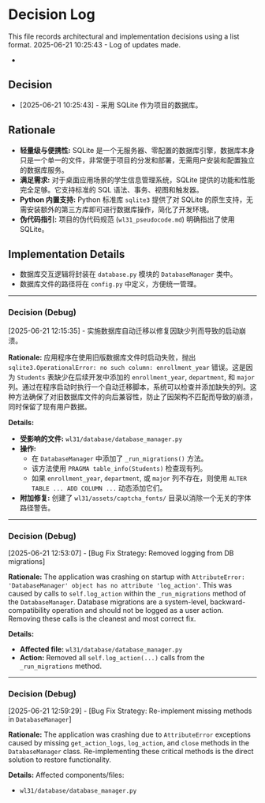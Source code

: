 # Decision Log

This file records architectural and implementation decisions using a list format.
2025-06-21 10:25:43 - Log of updates made.

*

## Decision

*   [2025-06-21 10:25:43] - 采用 SQLite 作为项目的数据库。

## Rationale

*   **轻量级与便携性:** SQLite 是一个无服务器、零配置的数据库引擎，数据库本身只是一个单一的文件，非常便于项目的分发和部署，无需用户安装和配置独立的数据库服务。
*   **满足需求:** 对于桌面应用场景的学生信息管理系统，SQLite 提供的功能和性能完全足够。它支持标准的 SQL 语法、事务、视图和触发器。
*   **Python 内置支持:** Python 标准库 `sqlite3` 提供了对 SQLite 的原生支持，无需安装额外的第三方库即可进行数据库操作，简化了开发环境。
*   **伪代码指引:** 项目的伪代码规范 (`wl31_pseudocode.md`) 明确指出了使用 SQLite。

## Implementation Details

*   数据库交互逻辑将封装在 `database.py` 模块的 `DatabaseManager` 类中。
*   数据库文件的路径将在 `config.py` 中定义，方便统一管理。
---
### Decision (Debug)
[2025-06-21 12:15:35] - 实施数据库自动迁移以修复因缺少列而导致的启动崩溃。

**Rationale:**
应用程序在使用旧版数据库文件时启动失败，抛出 `sqlite3.OperationalError: no such column: enrollment_year` 错误。这是因为 `Students` 表缺少在后续开发中添加的 `enrollment_year`, `department`, 和 `major` 列。通过在程序启动时执行一个自动迁移脚本，系统可以检查并添加缺失的列。这种方法确保了对旧数据库文件的向后兼容性，防止了因架构不匹配而导致的崩溃，同时保留了现有用户数据。

**Details:**
*   **受影响的文件:** `wl31/database/database_manager.py`
*   **操作:**
    *   在 `DatabaseManager` 中添加了 `_run_migrations()` 方法。
    *   该方法使用 `PRAGMA table_info(Students)` 检查现有列。
    *   如果 `enrollment_year`, `department`, 或 `major` 列不存在，则使用 `ALTER TABLE ... ADD COLUMN ...` 动态添加它们。
*   **附加修复:** 创建了 `wl31/assets/captcha_fonts/` 目录以消除一个无关的字体路径警告。
---
### Decision (Debug)
[2025-06-21 12:53:07] - [Bug Fix Strategy: Removed logging from DB migrations]

**Rationale:**
The application was crashing on startup with `AttributeError: 'DatabaseManager' object has no attribute 'log_action'`. This was caused by calls to `self.log_action` within the `_run_migrations` method of the `DatabaseManager`. Database migrations are a system-level, backward-compatibility operation and should not be logged as a user action. Removing these calls is the cleanest and most correct fix.

**Details:**
*   **Affected file:** `wl31/database/database_manager.py`
*   **Action:** Removed all `self.log_action(...)` calls from the `_run_migrations` method.
---
### Decision (Debug)
[2025-06-21 12:59:29] - [Bug Fix Strategy: Re-implement missing methods in `DatabaseManager`]

**Rationale:**
The application was crashing due to `AttributeError` exceptions caused by missing `get_action_logs`, `log_action`, and `close` methods in the `DatabaseManager` class. Re-implementing these critical methods is the direct solution to restore functionality.

**Details:**
Affected components/files:
* `wl31/database/database_manager.py`